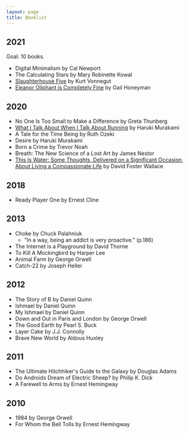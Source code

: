 ```yaml
---
layout: page
title: Booklist
---
```


## 2021

Goal: 10 books.

- Digital Minimalism by Cal Newport
- The Calculating Stars by Mary Robinette Kowal
- [Slaughterhouse Five](/book/slaughterhouse-five) by Kurt Vonnegut
- [Eleanor Oliphant is Completely Fine](/book/oliphant) by Gail Honeyman

## 2020

- No One Is Too Small to Make a Difference by Greta Thunberg
- [What I Talk About When I Talk About Running](/book/haruki-running) by Haruki Murakami
- A Tale for the Time Being by Ruth Ozeki
- Desire by Haruki Murakami
- Born a Crime by Trevor Noah
- Breath: The New Science of a Lost Art by James Nestor
- [This Is Water: Some Thoughts, Delivered on a Significant Occasion, About Living a Compassionate Life](/book/this-is-water) by David Foster Wallace

## 2018

- Ready Player One by Ernest Cline

## 2013

- Choke by Chuck Palahniuk
  - "In a way, being an addict is very proactive." (p.186)
- The Internet is a Playground by David Thorne
- To Kill A Mockingbird by Harper Lee
- Animal Farm by George Orwell
- Catch-22 by Joseph Heller

## 2012

- The Story of B by Daniel Quinn
- Ishmael by Daniel Quinn
- My Ishmael by Daniel Quinn
- Down and Out in Paris and London by George Orwell
- The Good Earth by Pearl S. Buck
- Layer Cake by J.J. Connolly
- Brave New World by Aldous Huxley

## 2011

- The Ultimate Hitchhiker's Guide to the Galaxy by Douglas Adams
- Do Androids Dream of Electric Sheep? by Philip K. Dick
- A Farewell to Arms by Ernest Hemingway

## 2010

- 1984 by George Orwell
- For Whom the Bell Tolls by Ernest Hemingway
